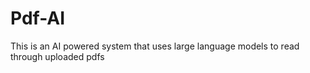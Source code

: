 # Pdf-AI
This is an AI powered system that uses large language models to read through uploaded pdfs
